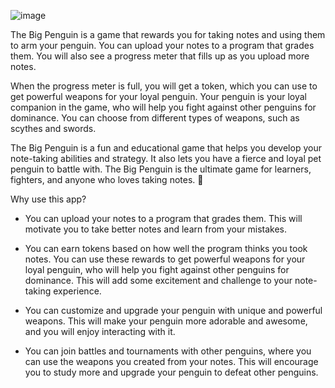 ![image](https://github.com/cubeiceman/Hackathon/assets/88341723/9b3ab95f-bb06-4a1e-9ced-28e24616f331)

The Big Penguin is a game that rewards you for taking notes and using them to arm your penguin. You can upload your notes to a program that grades them. You will also see a progress meter that fills up as you upload more notes.

When the progress meter is full, you will get a token, which you can use to get powerful weapons for your loyal penguin. Your penguin is your loyal companion in the game, who will help you fight against other penguins for dominance. You can choose from different types of weapons, such as scythes and swords.

The Big Penguin is a fun and educational game that helps you develop your note-taking abilities and strategy. It also lets you have a fierce and loyal pet penguin to battle with. The Big Penguin is the ultimate game for learners, fighters, and anyone who loves taking notes. 🐧

Why use this app?
 - You can upload your notes to a program that grades them. This will motivate you to take better notes and learn from your mistakes.
 
 - You can earn tokens based on how well the program thinks you took notes. You can use these rewards to get powerful weapons for your loyal penguin, who will help you fight against other penguins for dominance. This will add some 
   excitement and challenge to your note-taking experience.
 
 - You can customize and upgrade your penguin with unique and powerful weapons. This will make your penguin more adorable and awesome, and you will enjoy interacting with it.
   
 - You can join battles and tournaments with other penguins, where you can use the weapons you created from your notes. This will encourage you to study more and upgrade your penguin to defeat other penguins.
